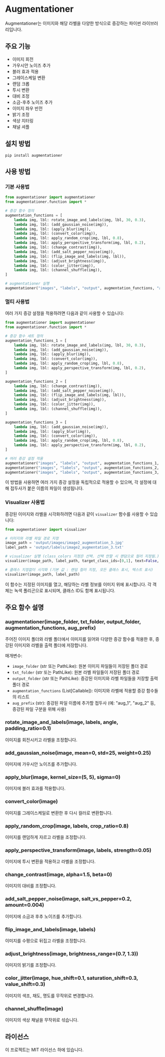 # Augmentationer

Augmentationer는 이미지와 해당 라벨을 다양한 방식으로 증강하는 파이썬 라이브러리입니다.

## 주요 기능

- 이미지 회전
- 가우시안 노이즈 추가
- 블러 효과 적용
- 그레이스케일 변환
- 랜덤 크롭
- 투시 변환
- 대비 조정
- 소금-후추 노이즈 추가
- 이미지 좌우 반전
- 밝기 조정
- 색상 지터링
- 채널 셔플

## 설치 방법

```
pip install augmentationer
```

## 사용 방법

### 기본 사용법

```python
from augmentationer import augmentationer
from augmentationer.function import *

# 증강 함수 정의
augmentation_functions = [
    lambda img, lbl: rotate_image_and_labels(img, lbl, 30, 0.3),
    lambda img, lbl: (add_gaussian_noise(img)),
    lambda img, lbl: (apply_blur(img)),
    lambda img, lbl: (convert_color(img)),
    lambda img, lbl: apply_random_crop(img, lbl, 0.8),
    lambda img, lbl: apply_perspective_transform(img, lbl, 0.2),
    lambda img, lbl: (change_contrast(img)),
    lambda img, lbl: (add_salt_pepper_noise(img)),
    lambda img, lbl: (flip_image_and_labels(img, lbl)),
    lambda img, lbl: (adjust_brightness(img)),
    lambda img, lbl: (color_jitter(img)),
    lambda img, lbl: (channel_shuffle(img)),
]

# augmentationer 실행
augmentationer("images", "labels", "output", augmentation_functions, "aug_prefix")
```

### 멀티 사용법

여러 가지 증강 설정을 적용하려면 다음과 같이 사용할 수 있습니다:

```python
from augmentationer import augmentationer
from augmentationer.function import *

# 증강 함수 세트 정의
augmentation_functions_1 = [
    lambda img, lbl: rotate_image_and_labels(img, lbl, 30, 0.3),
    lambda img, lbl: (add_gaussian_noise(img)),
    lambda img, lbl: (apply_blur(img)),
    lambda img, lbl: (convert_color(img)),
    lambda img, lbl: apply_random_crop(img, lbl, 0.8),
    lambda img, lbl: apply_perspective_transform(img, lbl, 0.2),
]

augmentation_functions_2 = [
    lambda img, lbl: (change_contrast(img)),
    lambda img, lbl: (add_salt_pepper_noise(img)),
    lambda img, lbl: (flip_image_and_labels(img, lbl)),
    lambda img, lbl: (adjust_brightness(img)),
    lambda img, lbl: (color_jitter(img)),
    lambda img, lbl: (channel_shuffle(img)),
]

augmentation_functions_3 = [
    lambda img, lbl: (add_gaussian_noise(img)),
    lambda img, lbl: (apply_blur(img)),
    lambda img, lbl: (convert_color(img)),
    lambda img, lbl: apply_random_crop(img, lbl, 0.8),
    lambda img, lbl: apply_perspective_transform(img, lbl, 0.2),
]

# 여러 증강 설정 적용
augmentationer("images", "labels", "output", augmentation_functions_1, "augmentation_1")
augmentationer("images", "labels", "output", augmentation_functions_2, "augmentation_2")
augmentationer("images", "labels", "output", augmentation_functions_3, "augmentation_3")
```

이 방법을 사용하면 여러 가지 증강 설정을 독립적으로 적용할 수 있으며, 각 설정에 대해 접두사가 붙은 이름의 파일이 생성됩니다.

### Visualizer 사용법

증강된 이미지와 라벨을 시각화하려면 다음과 같이 `visualizer` 함수를 사용할 수 있습니다:

```python
from augmentationer import visualizer

# 이미지와 라벨 파일 경로 지정
image_path = 'output/images/image2_augmentation_3.jpg'
label_path = 'output/labels/image2_augmentation_3.txt'

# visualizer 실행 (class_colors 지정은 선택. 선택 안할 시 랜덤으로 컬러 지정됨.)
visualizer(image_path, label_path, target_class_ids=[0,1], text=False, class_colors={0: (255, 0, 0), 1: (0, 255, 0)})

# 클래스 지정없이 시각화 (기본 값 : 랜덤 컬러 지정, 모든 클래스 표시, 텍스트 표시)
visualizer(image_path, label_path)
```

이 함수는 지정된 이미지를 열고, 해당하는 라벨 정보를 이미지 위에 표시합니다. 각 객체는 녹색 폴리곤으로 표시되며, 클래스 ID도 함께 표시됩니다.

## 주요 함수 설명

### augmentationer(image_folder, txt_folder, output_folder, augmentation_functions, aug_prefix)

주어진 이미지 폴더와 라벨 폴더에서 이미지를 읽어와 다양한 증강 함수를 적용한 후, 증강된 이미지와 라벨을 출력 폴더에 저장합니다.

매개변수:

- `image_folder` (str 또는 PathLike): 원본 이미지 파일들이 저장된 폴더 경로
- `txt_folder` (str 또는 PathLike): 원본 라벨 파일들이 저장된 폴더 경로
- `output_folder` (str 또는 PathLike): 증강된 이미지와 라벨 파일들을 저장할 출력 폴더 경로
- `augmentation_functions` (List[Callable]): 이미지와 라벨에 적용할 증강 함수들의 리스트
- `aug_prefix` (str): 증강된 파일 이름에 추가할 접두사 (예: "aug_1", "aug_2" 등, 증강된 파일 구분을 위해 사용)

### rotate_image_and_labels(image, labels, angle, padding_ratio=0.1)

이미지를 회전시키고 라벨을 조정합니다.

### add_gaussian_noise(image, mean=0, std=25, weight=0.25)

이미지에 가우시안 노이즈를 추가합니다.

### apply_blur(image, kernel_size=(5, 5), sigma=0)

이미지에 블러 효과를 적용합니다.

### convert_color(image)

이미지를 그레이스케일로 변환한 후 다시 컬러로 변환합니다.

### apply_random_crop(image, labels, crop_ratio=0.8)

이미지를 랜덤하게 자르고 라벨을 조정합니다.

### apply_perspective_transform(image, labels, strength=0.05)

이미지에 투시 변환을 적용하고 라벨을 조정합니다.

### change_contrast(image, alpha=1.5, beta=0)

이미지의 대비를 조정합니다.

### add_salt_pepper_noise(image, salt_vs_pepper=0.2, amount=0.004)

이미지에 소금과 후추 노이즈를 추가합니다.

### flip_image_and_labels(image, labels)

이미지를 수평으로 뒤집고 라벨을 조정합니다.

### adjust_brightness(image, brightness_range=(0.7, 1.3))

이미지의 밝기를 조정합니다.

### color_jitter(image, hue_shift=0.1, saturation_shift=0.3, value_shift=0.3)

이미지의 색조, 채도, 명도를 무작위로 변경합니다.

### channel_shuffle(image)

이미지의 색상 채널을 무작위로 섞습니다.

## 라이선스

이 프로젝트는 MIT 라이선스 하에 있습니다.
